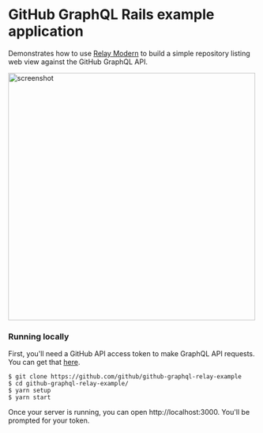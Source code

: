 # GitHub GraphQL Rails example application

Demonstrates how to use [Relay Modern](https://facebook.github.io/relay/docs/intro-to-relay-modern.html) to build a simple repository listing web view against the GitHub GraphQL API.

<img src="https://cloud.githubusercontent.com/assets/137/18425026/a9929d7a-78f0-11e6-9fd4-f478470ad10b.png" height="500" alt="screenshot">

### Running locally

First, you'll need a GitHub API access token to make GraphQL API requests. You can get that [here](https://github.com/settings/tokens/new).

```
$ git clone https://github.com/github/github-graphql-relay-example
$ cd github-graphql-relay-example/
$ yarn setup
$ yarn start
```

Once your server is running, you can open http://localhost:3000. You'll be prompted for your token.
